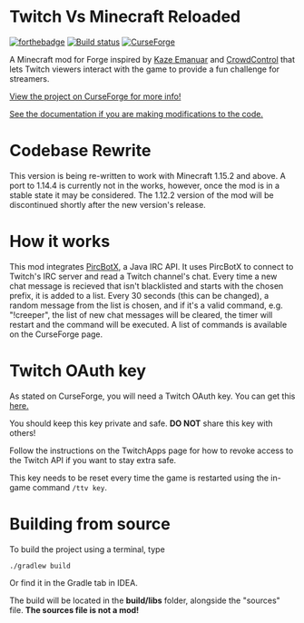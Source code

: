 # Twitch Vs Minecraft Reloaded
[![forthebadge](https://forthebadge.com/images/badges/fuck-it-ship-it.svg)](https://forthebadge.com)
[![Build status](https://ci.appveyor.com/api/projects/status/xoql77ww8lpbpmyo?svg=true)](https://ci.appveyor.com/project/iCrazyBlaze/twitchvsminecraft2)
[![CurseForge](http://cf.way2muchnoise.eu/full_twitch-vs-minecraft_downloads.svg)](https://www.curseforge.com/minecraft/mc-mods/twitch-vs-minecraft)

A Minecraft mod for Forge inspired by [Kaze Emanuar](https://www.youtube.com/channel/UCuvSqzfO_LV_QzHdmEj84SQ) and [CrowdControl](https://crowdcontrol.live) that lets Twitch viewers interact with the game to provide a fun challenge for streamers.

[View the project on CurseForge for more info!](https://www.curseforge.com/minecraft/mc-mods/twitch-vs-minecraft)

[See the documentation if you are making modifications to the code.](https://icrazyblaze.github.io/TwitchVsMinecraft2/)


# Codebase Rewrite
This version is being re-written to work with Minecraft 1.15.2 and above. A port to 1.14.4 is currently not in the works, however, once the mod is in a stable state it may be considered. The 1.12.2 version of the mod will be discontinued shortly after the new version's release.

# How it works
This mod integrates [PircBotX](https://github.com/pircbotx/pircbotx), a Java IRC API. It uses PircBotX to connect to Twitch's IRC server and read a Twitch channel's chat. Every time a new chat message is recieved that isn't blacklisted and starts with the chosen prefix, it is added to a list. Every 30 seconds (this can be changed), a random message from the list is chosen, and if it's a valid command, e.g. "!creeper", the list of new chat messages will be cleared, the timer will restart and the command will be executed. A list of commands is available on the CurseForge page.

# Twitch OAuth key
As stated on CurseForge, you will need a Twitch OAuth key. You can get this [here.](https://twitchapps.com/tmi)

You should keep this key private and safe. **DO NOT** share this key with others!

Follow the instructions on the TwitchApps page for how to revoke access to the Twitch API if you want to stay extra safe.

This key needs to be reset every time the game is restarted using the in-game command `/ttv key`.

# Building from source
To build the project using a terminal, type
```
./gradlew build
```
Or find it in the Gradle tab in IDEA.

The build will be located in the **build/libs** folder, alongside the "sources" file. **The sources file is not a mod!**
